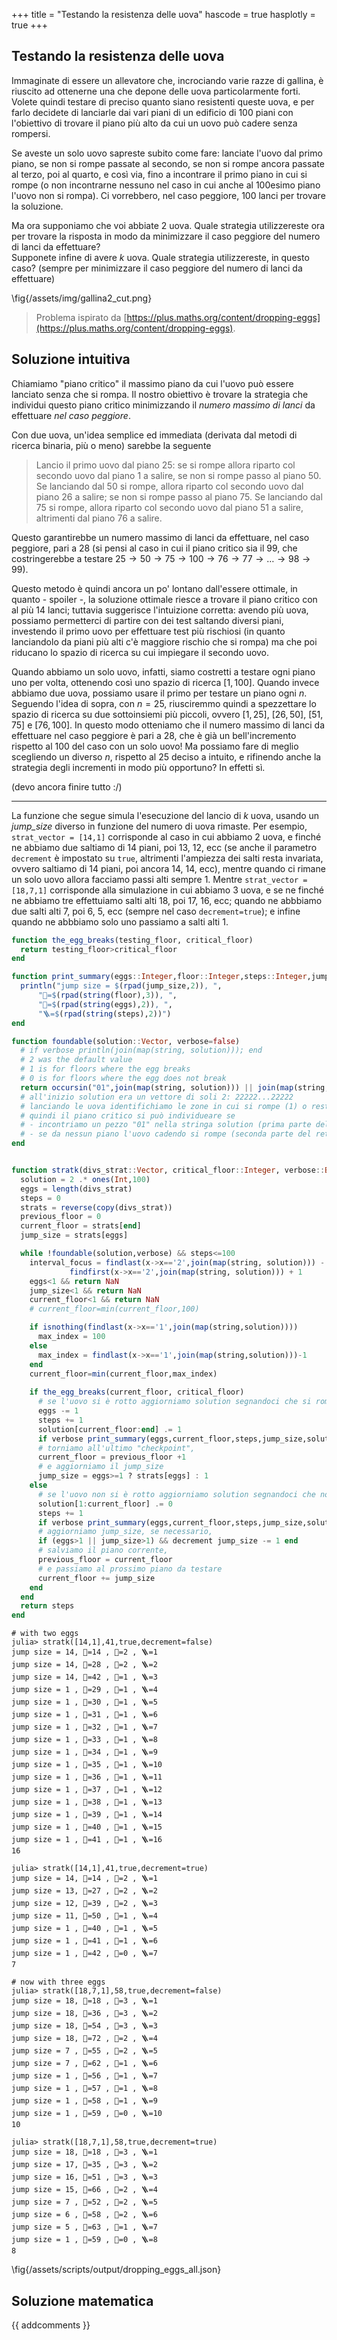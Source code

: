 +++
title = "Testando la resistenza delle uova"
hascode = true
hasplotly = true
+++

## Testando la resistenza delle uova
Immaginate di essere un allevatore che, incrociando varie razze di gallina, è riuscito ad ottenerne una che depone delle uova particolarmente forti. Volete quindi testare di preciso quanto siano resistenti queste uova, e per farlo decidete di lanciarle dai vari piani di un edificio di 100 piani con l'obiettivo di trovare il piano più alto da cui un uovo può cadere senza rompersi.

Se aveste un solo uovo sapreste subito come fare: lanciate l'uovo dal primo piano, se non si rompe passate al secondo, se non si rompe ancora passate al terzo, poi al quarto, e così via, fino a incontrare il primo piano in cui si rompe (o non incontrarne nessuno nel caso in cui anche al 100esimo piano l'uovo non si rompa). Ci vorrebbero, nel caso peggiore, 100 lanci per trovare la soluzione. 

Ma ora supponiamo che voi abbiate 2 uova. Quale strategia utilizzereste ora per trovare la risposta in modo da minimizzare il caso peggiore del numero di lanci da effettuare?\
Supponete infine di avere $k$ uova. Quale strategia utilizzereste, in questo caso? (sempre per minimizzare il caso peggiore del numero di lanci da effettuare)

\fig{/assets/img/gallina2_cut.png}

> Problema ispirato da [https://plus.maths.org/content/dropping-eggs](https://plus.maths.org/content/dropping-eggs).

## Soluzione intuitiva
<!-- ~~~ 
<div class="solution" tabindex="0"><p>
~~~  -->

Chiamiamo "piano critico" il massimo piano da cui l'uovo può essere lanciato senza che si rompa. Il nostro obiettivo è trovare la strategia che individui questo piano critico minimizzando il _numero massimo di lanci_ da effettuare _nel caso peggiore_. 
<!-- Quindi ci interessa un metodo che sia robusto, ovvero che anche nel caso peggiore, in cui il piano critico si trovi ad un piano tale che con la mia strategia lo raggiungo dopo tante mosse) -->

Con due uova, un'idea semplice ed immediata (derivata dal metodi di ricerca binaria, più o meno) sarebbe la seguente
> Lancio il primo uovo dal piano 25: se si rompe allora riparto col secondo uovo dal piano 1 a salire, se non si rompe passo al piano 50. Se lanciando dal 50 si rompe, allora riparto col secondo uovo dal piano 26 a salire; se non si rompe passo al piano 75. Se lanciando dal 75 si rompe, allora riparto col secondo uovo dal piano 51 a salire, altrimenti dal piano 76 a salire.

Questo garantirebbe un numero massimo di lanci da effettuare, nel caso peggiore, pari a 28 (si pensi al caso in cui il piano critico sia il 99, che costringerebbe a testare $25 \to 50 \to 75 \to 100 \to 76 \to 77 \to \ldots \to 98 \to 99$).

Questo metodo è quindi ancora un po' lontano dall'essere ottimale, in quanto - spoiler -, la soluzione ottimale riesce a trovare il piano critico con al più 14 lanci; tuttavia suggerisce l'intuizione corretta: avendo più uova, possiamo permetterci di partire con dei test saltando diversi piani, investendo il primo uovo per effettuare test più rischiosi (in quanto lanciandolo da piani più alti c'è maggiore rischio che si rompa) ma che poi riducano lo spazio di ricerca su cui impiegare il secondo uovo. 

Quando abbiamo un solo uovo, infatti, siamo costretti a testare ogni piano uno per volta, ottenendo così uno spazio di ricerca $[1,100]$. Quando invece abbiamo due uova, possiamo usare il primo per testare un piano ogni $n$. Seguendo l'idea di sopra, con $n=25$, riusciremmo quindi a spezzettare lo spazio di ricerca su due sottoinsiemi più piccoli, ovvero $[1,25]$, $[26,50]$, $[51,75]$ e $[76,100]$. In questo modo otteniamo che il numero massimo di lanci da effettuare nel caso peggiore è pari a 28, che è già un bell'incremento rispetto al 100 del caso con un solo uovo! Ma possiamo fare di meglio scegliendo un diverso $n$, rispetto al 25 deciso a intuito, e rifinendo anche la strategia degli incrementi in modo più opportuno? In effetti sì.

(devo ancora finire tutto :/)

---

La funzione che segue simula l'esecuzione del lancio di $k$ uova, usando un _jump\_size_ diverso in funzione del numero di uova rimaste. Per esempio, `strat_vector = [14,1]` corrisponde al caso in cui abbiamo 2 uova, e finché ne abbiamo due saltiamo di 14 piani, poi 13, 12, ecc (se anche il parametro `decrement` è impostato su `true`, altrimenti l'ampiezza dei salti resta invariata, ovvero saltiamo di 14 piani, poi ancora 14, 14, ecc), mentre quando ci rimane un solo uovo allora facciamo passi alti sempre 1. Mentre `strat_vector = [18,7,1]` corrisponde alla simulazione in cui abbiamo 3 uova, e se ne finché ne abbiamo tre effettuiamo salti alti 18, poi 17, 16, ecc; quando ne abbbiamo due salti alti 7, poi 6, 5, ecc (sempre nel caso `decrement=true`); e infine quando ne abbbiamo solo uno passiamo a salti alti 1.

```julia
function the_egg_breaks(testing_floor, critical_floor)
  return testing_floor>critical_floor
end

function print_summary(eggs::Integer,floor::Integer,steps::Integer,jump_size::Integer,solution)
  println("jump size = $(rpad(jump_size,2)), ",
      "🏯=$(rpad(string(floor),3)), ",
      "🥚=$(rpad(string(eggs),2)), ",
      "🪜=$(rpad(string(steps),2))")
end

function foundable(solution::Vector, verbose=false)
  # if verbose println(join(map(string, solution))); end
  # 2 was the default value
  # 1 is for floors where the egg breaks
  # 0 is for floors where the egg does not break
  return occursin("01",join(map(string, solution))) || join(map(string, solution)) == repeat('0',100)
  # all'inizio solution era un vettore di soli 2: 22222...22222
  # lanciando le uova identifichiamo le zone in cui si rompe (1) o resta integro (0)
  # quindi il piano critico si può individueare se
  # - incontriamo un pezzo "01" nella stringa solution (prima parte del return); o
  # - se da nessun piano l'uovo cadendo si rompe (seconda parte del return)
end


function stratk(divs_strat::Vector, critical_floor::Integer, verbose::Bool; decrement=true)
  solution = 2 .* ones(Int,100)
  eggs = length(divs_strat)
  steps = 0
  strats = reverse(copy(divs_strat))
  previous_floor = 0
  current_floor = strats[end]
  jump_size = strats[eggs]

  while !foundable(solution,verbose) && steps<=100
    interval_focus = findlast(x->x=='2',join(map(string, solution))) - 
             findfirst(x->x=='2',join(map(string, solution))) + 1
    eggs<1 && return NaN
    jump_size<1 && return NaN
    current_floor<1 && return NaN
    # current_floor=min(current_floor,100)

    if isnothing(findlast(x->x=='1',join(map(string,solution))))
      max_index = 100
    else
      max_index = findlast(x->x=='1',join(map(string,solution)))-1
    end
    current_floor=min(current_floor,max_index)
  
    if the_egg_breaks(current_floor, critical_floor)
      # se l'uovo si è rotto aggiorniamo solution segnandoci che si romperebbe da lì in poi,
      eggs -= 1
      steps += 1
      solution[current_floor:end] .= 1
      if verbose print_summary(eggs,current_floor,steps,jump_size,solution); end
      # torniamo all'ultimo "checkpoint",
      current_floor = previous_floor +1
      # e aggiorniamo il jump_size
      jump_size = eggs>=1 ? strats[eggs] : 1
    else
      # se l'uovo non si è rotto aggiorniamo solution segnandoci che non si rompe fino a lì,
      solution[1:current_floor] .= 0
      steps += 1
      if verbose print_summary(eggs,current_floor,steps,jump_size,solution); end
      # aggiorniamo jump_size, se necessario,
      if (eggs>1 || jump_size>1) && decrement jump_size -= 1 end
      # salviamo il piano corrente,
      previous_floor = current_floor
      # e passiamo al prossimo piano da testare
      current_floor += jump_size
    end
  end
  return steps
end
```
<!-- aggiungere magari istogrammi per confrontare caso decrement true/false -->
```julia-repl
# with two eggs
julia> stratk([14,1],41,true,decrement=false)
jump size = 14, 🏯=14 , 🥚=2 , 🪜=1
jump size = 14, 🏯=28 , 🥚=2 , 🪜=2
jump size = 14, 🏯=42 , 🥚=1 , 🪜=3
jump size = 1 , 🏯=29 , 🥚=1 , 🪜=4
jump size = 1 , 🏯=30 , 🥚=1 , 🪜=5
jump size = 1 , 🏯=31 , 🥚=1 , 🪜=6
jump size = 1 , 🏯=32 , 🥚=1 , 🪜=7
jump size = 1 , 🏯=33 , 🥚=1 , 🪜=8
jump size = 1 , 🏯=34 , 🥚=1 , 🪜=9
jump size = 1 , 🏯=35 , 🥚=1 , 🪜=10
jump size = 1 , 🏯=36 , 🥚=1 , 🪜=11
jump size = 1 , 🏯=37 , 🥚=1 , 🪜=12
jump size = 1 , 🏯=38 , 🥚=1 , 🪜=13
jump size = 1 , 🏯=39 , 🥚=1 , 🪜=14
jump size = 1 , 🏯=40 , 🥚=1 , 🪜=15
jump size = 1 , 🏯=41 , 🥚=1 , 🪜=16
16

julia> stratk([14,1],41,true,decrement=true)
jump size = 14, 🏯=14 , 🥚=2 , 🪜=1
jump size = 13, 🏯=27 , 🥚=2 , 🪜=2
jump size = 12, 🏯=39 , 🥚=2 , 🪜=3
jump size = 11, 🏯=50 , 🥚=1 , 🪜=4
jump size = 1 , 🏯=40 , 🥚=1 , 🪜=5
jump size = 1 , 🏯=41 , 🥚=1 , 🪜=6
jump size = 1 , 🏯=42 , 🥚=0 , 🪜=7
7

# now with three eggs
julia> stratk([18,7,1],58,true,decrement=false)
jump size = 18, 🏯=18 , 🥚=3 , 🪜=1
jump size = 18, 🏯=36 , 🥚=3 , 🪜=2
jump size = 18, 🏯=54 , 🥚=3 , 🪜=3
jump size = 18, 🏯=72 , 🥚=2 , 🪜=4
jump size = 7 , 🏯=55 , 🥚=2 , 🪜=5
jump size = 7 , 🏯=62 , 🥚=1 , 🪜=6
jump size = 1 , 🏯=56 , 🥚=1 , 🪜=7
jump size = 1 , 🏯=57 , 🥚=1 , 🪜=8
jump size = 1 , 🏯=58 , 🥚=1 , 🪜=9
jump size = 1 , 🏯=59 , 🥚=0 , 🪜=10
10

julia> stratk([18,7,1],58,true,decrement=true)
jump size = 18, 🏯=18 , 🥚=3 , 🪜=1
jump size = 17, 🏯=35 , 🥚=3 , 🪜=2
jump size = 16, 🏯=51 , 🥚=3 , 🪜=3
jump size = 15, 🏯=66 , 🥚=2 , 🪜=4
jump size = 7 , 🏯=52 , 🥚=2 , 🪜=5
jump size = 6 , 🏯=58 , 🥚=2 , 🪜=6
jump size = 5 , 🏯=63 , 🥚=1 , 🪜=7
jump size = 1 , 🏯=59 , 🥚=0 , 🪜=8
8
```

<!-- \input{julia}{/assets/scripts/dropping_eggs.jl} -->
\fig{/assets/scripts/output/dropping_eggs_all.json}

## Soluzione matematica

<!-- ~~~ 
</p></div>
~~~  -->

{{ addcomments }}